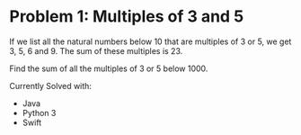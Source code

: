 # Problem 1: Multiples of 3 and 5
If we list all the natural numbers below 10 that are multiples of 3 or 5, we get
3, 5, 6 and 9. The sum of these multiples is 23.

Find the sum of all the multiples of 3 or 5 below 1000.

Currently Solved with:

- Java
- Python 3
- Swift
